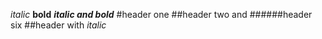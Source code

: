 _italic_
**bold**
**_italic and bold_**
#header one
##header two and 
######header six
##header with _italic_
